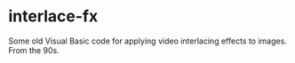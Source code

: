 interlace-fx
============

Some old Visual Basic code for applying video interlacing effects to images. From the 90s.